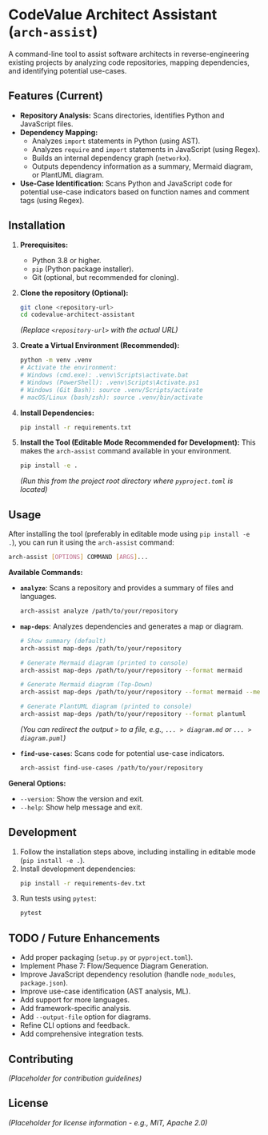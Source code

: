# CodeValue Architect Assistant (`arch-assist`)

A command-line tool to assist software architects in reverse-engineering existing projects by analyzing code repositories, mapping dependencies, and identifying potential use-cases.

## Features (Current)

*   **Repository Analysis:** Scans directories, identifies Python and JavaScript files.
*   **Dependency Mapping:**
    *   Analyzes `import` statements in Python (using AST).
    *   Analyzes `require` and `import` statements in JavaScript (using Regex).
    *   Builds an internal dependency graph (`networkx`).
    *   Outputs dependency information as a summary, Mermaid diagram, or PlantUML diagram.
*   **Use-Case Identification:** Scans Python and JavaScript code for potential use-case indicators based on function names and comment tags (using Regex).

## Installation

1.  **Prerequisites:**
    *   Python 3.8 or higher.
    *   `pip` (Python package installer).
    *   Git (optional, but recommended for cloning).

2.  **Clone the repository (Optional):**
    ```bash
    git clone <repository-url>
    cd codevalue-architect-assistant
    ```
    *(Replace `<repository-url>` with the actual URL)*

3.  **Create a Virtual Environment (Recommended):**
    ```bash
    python -m venv .venv
    # Activate the environment:
    # Windows (cmd.exe): .venv\Scripts\activate.bat
    # Windows (PowerShell): .venv\Scripts\Activate.ps1
    # Windows (Git Bash): source .venv/Scripts/activate
    # macOS/Linux (bash/zsh): source .venv/bin/activate
    ```

4.  **Install Dependencies:**
    ```bash
    pip install -r requirements.txt
    ```

5.  **Install the Tool (Editable Mode Recommended for Development):**
    This makes the `arch-assist` command available in your environment.
    ```bash
    pip install -e .
    ```
    *(Run this from the project root directory where `pyproject.toml` is located)*

## Usage

After installing the tool (preferably in editable mode using `pip install -e .`), you can run it using the `arch-assist` command:

```bash
arch-assist [OPTIONS] COMMAND [ARGS]...
```

**Available Commands:**

*   **`analyze`**: Scans a repository and provides a summary of files and languages.
    ```bash
    arch-assist analyze /path/to/your/repository
    ```

*   **`map-deps`**: Analyzes dependencies and generates a map or diagram.
    ```bash
    # Show summary (default)
    arch-assist map-deps /path/to/your/repository

    # Generate Mermaid diagram (printed to console)
    arch-assist map-deps /path/to/your/repository --format mermaid

    # Generate Mermaid diagram (Top-Down)
    arch-assist map-deps /path/to/your/repository --format mermaid --mermaid-direction TD

    # Generate PlantUML diagram (printed to console)
    arch-assist map-deps /path/to/your/repository --format plantuml
    ```
    *(You can redirect the output `>` to a file, e.g., `... > diagram.md` or `... > diagram.puml`)*

*   **`find-use-cases`**: Scans code for potential use-case indicators.
    ```bash
    arch-assist find-use-cases /path/to/your/repository
    ```

**General Options:**

*   `--version`: Show the version and exit.
*   `--help`: Show help message and exit.

## Development

1.  Follow the installation steps above, including installing in editable mode (`pip install -e .`).
2.  Install development dependencies:
    ```bash
    pip install -r requirements-dev.txt
    ```
3.  Run tests using `pytest`:
    ```bash
    pytest
    ```

## TODO / Future Enhancements

*   Add proper packaging (`setup.py` or `pyproject.toml`).
*   Implement Phase 7: Flow/Sequence Diagram Generation.
*   Improve JavaScript dependency resolution (handle `node_modules`, `package.json`).
*   Improve use-case identification (AST analysis, ML).
*   Add support for more languages.
*   Add framework-specific analysis.
*   Add `--output-file` option for diagrams.
*   Refine CLI options and feedback.
*   Add comprehensive integration tests.

## Contributing

*(Placeholder for contribution guidelines)*

## License

*(Placeholder for license information - e.g., MIT, Apache 2.0)*
